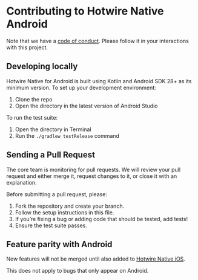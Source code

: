 # Contributing to Hotwire Native Android

Note that we have a [code of conduct](/CODE_OF_CONDUCT.md). Please follow it in your interactions with this project.

## Developing locally

Hotwire Native for Android is built using Kotlin and Android SDK 28+ as its minimum version. To set up your development environment:

1. Clone the repo
1. Open the directory in the latest version of Android Studio

To run the test suite:

1. Open the directory in Terminal
1. Run the `./gradlew testRelease` command

## Sending a Pull Request

The core team is monitoring for pull requests. We will review your pull request and either merge it, request changes to it, or close it with an explanation.

Before submitting a pull request, please:

1. Fork the repository and create your branch.
2. Follow the setup instructions in this file.
3. If you’re fixing a bug or adding code that should be tested, add tests!
4. Ensure the test suite passes.

## Feature parity with Android

New features will not be merged until also added to [Hotwire Native iOS](https://github.com/hotwired/hotwire-native-ios).

This does not apply to bugs that only appear on Android.